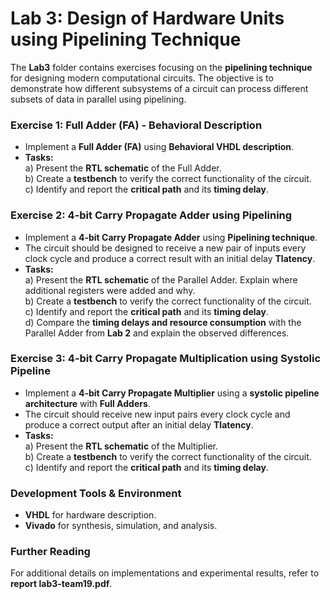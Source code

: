 # **Lab 3: Design of Hardware Units using Pipelining Technique**  

The **Lab3** folder contains exercises focusing on the **pipelining technique** for designing modern computational circuits. The objective is to demonstrate how different subsystems of a circuit can process different subsets of data in parallel using pipelining.  

### **Exercise 1: Full Adder (FA) - Behavioral Description**  
- Implement a **Full Adder (FA)** using **Behavioral VHDL description**.  
- **Tasks:**  
  a) Present the **RTL schematic** of the Full Adder.  
  b) Create a **testbench** to verify the correct functionality of the circuit.  
  c) Identify and report the **critical path** and its **timing delay**.  

### **Exercise 2: 4-bit Carry Propagate Adder using Pipelining**  
- Implement a **4-bit Carry Propagate Adder** using **Pipelining technique**.  
- The circuit should be designed to receive a new pair of inputs every clock cycle and produce a correct result with an initial delay **Tlatency**.  
- **Tasks:**  
  a) Present the **RTL schematic** of the Parallel Adder. Explain where additional registers were added and why.  
  b) Create a **testbench** to verify the correct functionality of the circuit.  
  c) Identify and report the **critical path** and its **timing delay**.  
  d) Compare the **timing delays and resource consumption** with the Parallel Adder from **Lab 2** and explain the observed differences.  

### **Exercise 3: 4-bit Carry Propagate Multiplication using Systolic Pipeline**  
- Implement a **4-bit Carry Propagate Multiplier** using a **systolic pipeline architecture** with **Full Adders**.  
- The circuit should receive new input pairs every clock cycle and produce a correct output after an initial delay **Tlatency**.  
- **Tasks:**  
  a) Present the **RTL schematic** of the Multiplier.  
  b) Create a **testbench** to verify the correct functionality of the circuit.  
  c) Identify and report the **critical path** and its **timing delay**.  

### **Development Tools & Environment**  
- **VHDL** for hardware description.  
- **Vivado** for synthesis, simulation, and analysis.  



### **Further Reading**  
For additional details on implementations and experimental results, refer to **report lab3-team19.pdf**.  
